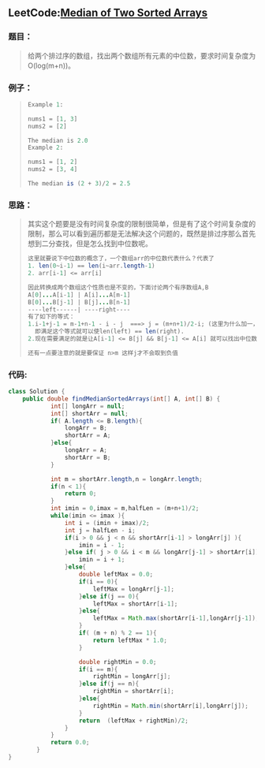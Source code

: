 ## LeetCode:[Median of Two Sorted Arrays](https://leetcode.com/problems/median-of-two-sorted-arrays/)

### 题目：

> 给两个排过序的数组，找出两个数组所有元素的中位数，要求时间复杂度为O(log(m+n))。

### 例子：

> ```java
> Example 1:
> 
> nums1 = [1, 3]
> nums2 = [2]
> 
> The median is 2.0
> Example 2:
> 
> nums1 = [1, 2]
> nums2 = [3, 4]
> 
> The median is (2 + 3)/2 = 2.5
> ```

### 思路：

> 其实这个题要是没有时间复杂度的限制很简单，但是有了这个时间复杂度的限制，那么可以看到遍历都是无法解决这个问题的，既然是排过序那么首先想到二分查找，但是怎么找到中位数呢。
>
> 
>
> ```java
> 这里就要说下中位数的概念了，一个数组arr的中位数代表什么？代表了
> 1. len(0~i-1) == len(i~arr.length-1)
> 2. arr[i-1] <= arr[i]
> 
> 因此转换成两个数组这个性质也是不变的，下面讨论两个有序数组A,B
> A[0]...A[i-1] | A[i]...A[m-1]
> B[0]...B[j-1] | B[j]...B[n-1]
> ----left------| ----right----
> 有了如下的等式：
> 1.i-1+j-1 = m-1+n-1 - i - j  ===> j = (m+n+1)/2-i; (这里为什么加一，是因为要上取整)
> 	即满足这个等式就可以使len(left) == len(right).
> 2.现在需要满足的就是让A[i-1] <= B[j] && B[j-1] <= A[i] 就可以找出中位数了。
> 
> 还有一点要注意的就是要保证 n>m 这样j才不会取到负值
> 
> ```

### 代码:

```java
class Solution {
    public double findMedianSortedArrays(int[] A, int[] B) {
            int[] longArr = null;
            int[] shortArr = null;
            if( A.length <= B.length){
                longArr = B;
                shortArr = A;
            }else{
                longArr = A;
                shortArr = B;
            }

            int m = shortArr.length,n = longArr.length;
            if(n < 1){
                return 0;
            }
            int imin = 0,imax = m,halfLen = (m+n+1)/2;
            while(imin <= imax ){
                int i = (imin + imax)/2;
                int j = halfLen - i;
                if(i > 0 && j < n && shortArr[i-1] > longArr[j] ){
                    imin = i - 1;
                }else if( j > 0 && i < m && longArr[j-1] > shortArr[i]){
                    imin = i + 1;
                }else{
                    double leftMax = 0.0;
                    if(i == 0){
                        leftMax = longArr[j-1];
                    }else if(j == 0){
                        leftMax = shortArr[i-1];
                    }else{
                        leftMax = Math.max(shortArr[i-1],longArr[j-1]);
                    }
                    if( (m + n) % 2 == 1){
                        return leftMax * 1.0;
                    }

                    double rightMin = 0.0;
                    if(i == m){
                        rightMin = longArr[j];
                    }else if(j == n){
                        rightMin = shortArr[i];
                    }else{
                        rightMin = Math.min(shortArr[i],longArr[j]);
                    }
                    return  (leftMax + rightMin)/2;
                }
            }
            return 0.0;
        }
}
```

